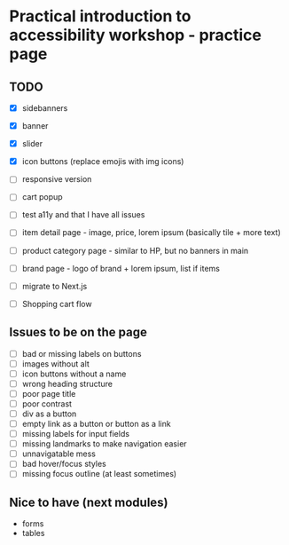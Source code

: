 # Practical introduction to accessibility workshop - practice page

## TODO

- [x] sidebanners
- [x] banner
- [x] slider
- [x] icon buttons (replace emojis with img icons)
- [ ] responsive version
- [ ] cart popup
- [ ] test a11y and that I have all issues
- [ ] item detail page - image, price, lorem ipsum (basically tile + more text)
- [ ] product category page - similar to HP, but no banners in main
- [ ] brand page - logo of brand + lorem ipsum, list if items

- [ ] migrate to Next.js
- [ ] Shopping cart flow

## Issues to be on the page

- [ ] bad or missing labels on buttons
- [ ] images without alt
- [ ] icon buttons without a name
- [ ] wrong heading structure
- [ ] poor page title
- [ ] poor contrast
- [ ] div as a button
- [ ] empty link as a button or button as a link
- [ ] missing labels for input fields
- [ ] missing landmarks to make navigation easier
- [ ] unnavigatable mess
- [ ] bad hover/focus styles
- [ ] missing focus outline (at least sometimes)

## Nice to have (next modules)

- forms
- tables
